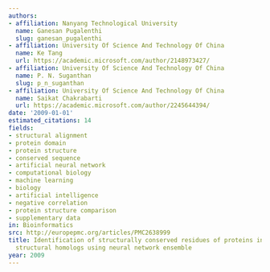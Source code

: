 ```yaml
---
authors:
- affiliation: Nanyang Technological University
  name: Ganesan Pugalenthi
  slug: ganesan_pugalenthi
- affiliation: University Of Science And Technology Of China
  name: Ke Tang
  url: https://academic.microsoft.com/author/2148973427/
- affiliation: University Of Science And Technology Of China
  name: P. N. Suganthan
  slug: p_n_suganthan
- affiliation: University Of Science And Technology Of China
  name: Saikat Chakrabarti
  url: https://academic.microsoft.com/author/2245644394/
date: '2009-01-01'
estimated_citations: 14
fields:
- structural alignment
- protein domain
- protein structure
- conserved sequence
- artificial neural network
- computational biology
- machine learning
- biology
- artificial intelligence
- negative correlation
- protein structure comparison
- supplementary data
in: Bioinformatics
src: http://europepmc.org/articles/PMC2638999
title: Identification of structurally conserved residues of proteins in absence of
  structural homologs using neural network ensemble
year: 2009
---
```

